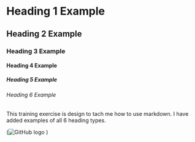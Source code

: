 # Heading 1 Example
## Heading 2 Example
### Heading 3 Example
#### Heading 4 Example
##### Heading 5 Example
###### Heading 6 Example

This training exercise is design to tach me how to use markdown. I have added examples of all 6 heading types.

(![GitHub logo](https://github.com/stuartwmackenzie/skills-communicate-using-markdown/assets/121238279/1c2b2d87-27d6-4600-93cd-e413dab08668)
)
